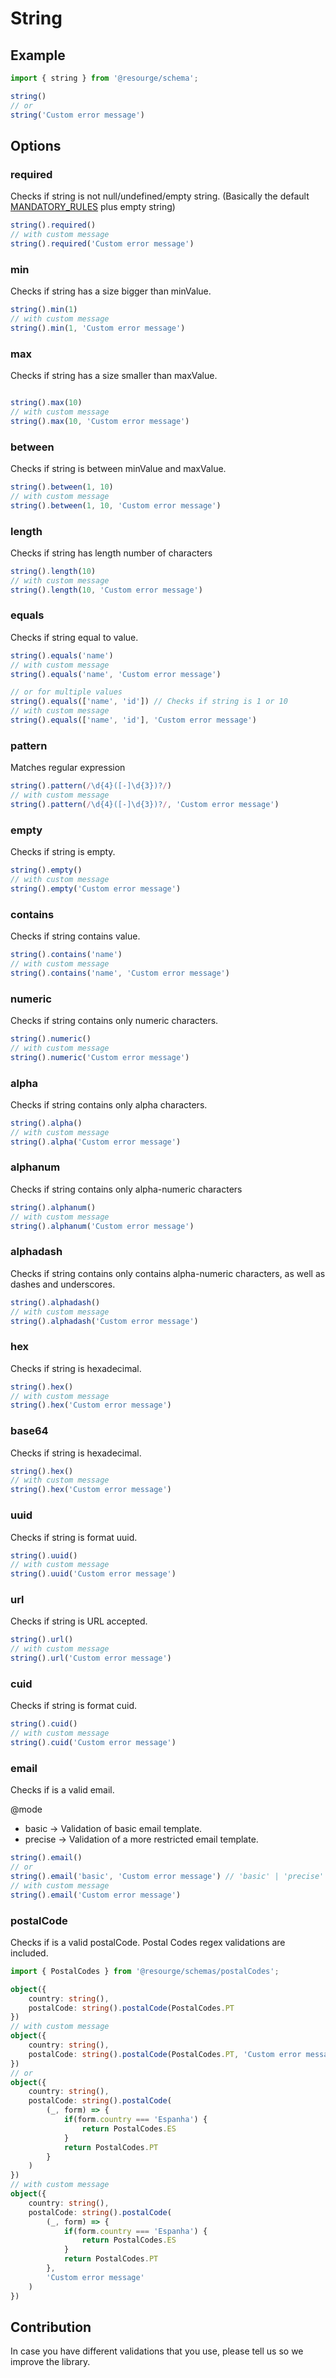 # String

## Example

```Typescript
import { string } from '@resourge/schema';

string()
// or
string('Custom error message')
```

## Options


### required

Checks if string is not null/undefined/empty string. (Basically the default [MANDATORY_RULES](./MANDATORY_RULES.md) plus empty string)

```Typescript
string().required()
// with custom message
string().required('Custom error message')
```

### min

Checks if string has a size bigger than minValue.

```Typescript
string().min(1)
// with custom message
string().min(1, 'Custom error message')
```

### max

Checks if string has a size smaller than maxValue.

```Typescript

string().max(10)
// with custom message
string().max(10, 'Custom error message')
```

### between

Checks if string is between minValue and maxValue.

```Typescript
string().between(1, 10)
// with custom message
string().between(1, 10, 'Custom error message')
```

### length

Checks if string has length number of characters

```Typescript
string().length(10)
// with custom message
string().length(10, 'Custom error message')
```

### equals

Checks if string equal to value.

```Typescript
string().equals('name')
// with custom message
string().equals('name', 'Custom error message')

// or for multiple values
string().equals(['name', 'id']) // Checks if string is 1 or 10
// with custom message
string().equals(['name', 'id'], 'Custom error message')
```

### pattern

Matches regular expression

```Typescript
string().pattern(/\d{4}([-]\d{3})?/)
// with custom message
string().pattern(/\d{4}([-]\d{3})?/, 'Custom error message')
```

### empty

Checks if string is empty.

```Typescript
string().empty()
// with custom message
string().empty('Custom error message')
```

### contains

Checks if string contains value.

```Typescript
string().contains('name')
// with custom message
string().contains('name', 'Custom error message')
```

### numeric

Checks if string contains only numeric characters.

```Typescript
string().numeric()
// with custom message
string().numeric('Custom error message')
```

### alpha

Checks if string contains only alpha characters.

```Typescript
string().alpha()
// with custom message
string().alpha('Custom error message')
```

### alphanum

Checks if string contains only alpha-numeric characters

```Typescript
string().alphanum()
// with custom message
string().alphanum('Custom error message')
```

### alphadash

Checks if string contains only contains alpha-numeric characters, as well as dashes and underscores.

```Typescript
string().alphadash()
// with custom message
string().alphadash('Custom error message')
```

### hex

Checks if string is hexadecimal.

```Typescript
string().hex()
// with custom message
string().hex('Custom error message')
```

### base64

Checks if string is hexadecimal.

```Typescript
string().hex()
// with custom message
string().hex('Custom error message')
```

### uuid

Checks if string is format uuid.

```Typescript
string().uuid()
// with custom message
string().uuid('Custom error message')
```

### url

Checks if string is URL accepted.

```Typescript
string().url()
// with custom message
string().url('Custom error message')
```

### cuid

Checks if string is format cuid.

```Typescript
string().cuid()
// with custom message
string().cuid('Custom error message')
```

### email

Checks if is a valid email.

@mode 
  - basic -> Validation of basic email template.
  - precise -> Validation of a more restricted email template.


```Typescript
string().email()
// or
string().email('basic', 'Custom error message') // 'basic' | 'precise'
// with custom message
string().email('Custom error message')
```

### postalCode

Checks if is a valid postalCode.
Postal Codes regex validations are included.

```Typescript
import { PostalCodes } from '@resourge/schemas/postalCodes';

object({
	country: string(),
	postalCode: string().postalCode(PostalCodes.PT
})
// with custom message
object({
	country: string(),
	postalCode: string().postalCode(PostalCodes.PT, 'Custom error message'))
})
// or
object({
	country: string(),
	postalCode: string().postalCode(
		(_, form) => {
			if(form.country === 'Espanha') {
				return PostalCodes.ES
			}
			return PostalCodes.PT
		}
	)
})
// with custom message
object({
	country: string(),
	postalCode: string().postalCode(
		(_, form) => {
			if(form.country === 'Espanha') {
				return PostalCodes.ES
			}
			return PostalCodes.PT
		}, 
		'Custom error message'
	)
})
```


## Contribution

In case you have different validations that you use, please tell us so we improve the library.